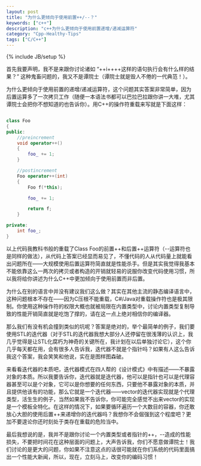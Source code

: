```yaml
---
layout: post
title: "为什么更倾向于使用前置++/--？"
keywords: ["c++"]
description: "c++为什么更倾向于使用前置递增/递减运算符"
category: "Cpp-Healthy-Tips"
tags: ["C/C++"]
---
```


{% include JB/setup %}

首先我要声明，我不是来跟你讨论诸如 “++i++++这样的语句执行会有什么样的结果？” 这种鬼畜问题的，我又不是谭院士（谭院士就是毁人不倦的一代典范！）。

为什么更倾向于使用前置的递增/递减运算符，这个问题其实答案非常简单，因为后置运算多了一次拷贝工作（随便一本语法书都可以巴拉巴拉跟你讲一大堆，尤其谭院士会把你不想知道的也告诉你）。用C++的操作符重载来写就是下面这样：

```cpp

class Foo 
{
public:
	//preincrement
	void operator++()
	{
		foo_ += 1;
	}

	//postincrement
	Foo operator++(int)
	{
		Foo f(*this);

		foo_ += 1;

		return f;
	}

private:
	int foo_;
}

```

以上代码我教科书般的重载了Class Foo的前置++和后置++运算符（--运算符也是同样的做法），从代码上答案已经显而易见了，不懂代码的人从代码量上就能看出问题所在——大规模使用后置运算符简直就是性能杀手。但是其实我觉得我基本不能依靠这么一两次的拷贝或者构造的开销就轻易的说服你改变代码使用习惯，所以我将给你讲述为什么C++中更加倾向于使用前置而非后置。

为什么在别的语言中并没有建议我们这么做？其实在其他主流的静态编译语言中，这种问题根本不存在——因为C压根不能重载，C#/Java对重载操作符也是极其限制。你使用这种操作符的权限大概也就被局限在内置类型中，讨论内置类型复制导致的性能开销简直就是吃饱了撑的，请在这一点上绝对相信你的编译器。

那么我们有没有机会撞到类似的坑呢？答案是绝对的，举个最简单的例子，我们要使用STL的迭代器（对于STL的迭代器我想大部分人还停留在很浅薄的认识上，我几乎觉得是让STL化腐朽为神奇的关键所在，我计划在以后单独讨论它），这个你几乎每天都在用，会有很多人告诉我，迭代器不就是个指针吗？如果有人这么告诉我这个答案，我会笑笑和他说，实在是图样图森破。

来看看迭代器的本质吧，迭代器模式在四人帮的《设计模式》中有描述——不暴露对象的本质。所以我要告诉你，迭代器就是迭代器，他可以是指针也可以是代理容器甚至可以是个对象，它可以是你想要的任何东西，只要他不暴露对象的本质，并且提供他该有的功能，那么它就是一个迭代器——vector<bool>的迭代器实现就是个代理类型，活生生的例子，当然如果我不告诉你，你可能完全感觉不出来vector<bool>的实现是一个模板全特化。在这样的情况下，如果要循环遍历一个大数目的容器，你还敢放心大胆的使用后置++来递增你的迭代器吗？我想你不会倔强到这个程度吧？更加不要遑论你还时刻处于类存在重载的危险当中。

最后我想说的是，我并不是跟你讨论一个内置类型或者指针的++，--造成的性能损失，不要把时间花在这种层面的问题上，大声告诉我，你们不愿意做谭院士！我们讨论的是更大的问题，你如果不注意这点的话很可能就在你们系统的代码里面搞出一个性能大新闻，所以，现在，立刻马上，改变你的编码习惯！
